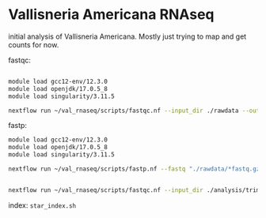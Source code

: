 # Vallisneria Americana RNAseq

initial analysis of Vallisneria Americana. Mostly just trying to map and get counts for now.


fastqc:

```bash

module load gcc12-env/12.3.0
module load openjdk/17.0.5_8
module load singularity/3.11.5

nextflow run ~/val_rnaseq/scripts/fastqc.nf --input_dir ./rawdata --outdir ./fastqc_pre_trim -with-tower
```

fastp:

```bash
module load gcc12-env/12.3.0
module load openjdk/17.0.5_8
module load singularity/3.11.5

nextflow run ~/val_rnaseq/scripts/fastp.nf --fastq "./rawdata/*fastq.gz" -with-tower


nextflow run ~/val_rnaseq/scripts/fastqc.nf --input_dir ./analysis/trimmed_files/ --outdir ./analysis/multiqc_report_trimmed 
```

index: `star_index.sh`
